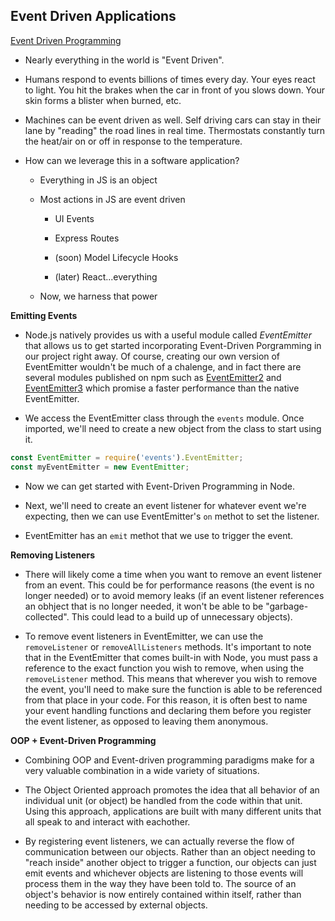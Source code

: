 ## Event Driven Applications

[Event Driven Programming](https://alligator.io/nodejs/event-driven-programming/)


- Nearly everything in the world is "Event Driven".

- Humans respond to events billions of times every day. Your eyes react to light. You hit the brakes when the car in front of you slows down. Your skin forms a blister when burned, etc.

- Machines can be event driven as well. Self driving cars can stay in their lane by "reading" the road lines in real time. Thermostats constantly turn the heat/air on or off in response to the temperature.

- How can we leverage this in a software application?

  - Everything in JS is an object

  - Most actions in JS are event driven

    - UI Events

    - Express Routes

    - (soon) Model Lifecycle Hooks

    - (later) React...everything

  - Now, we harness that power

**Emitting Events**

- Node.js natively provides us with a useful module called *EventEmitter* that allows us to get started incorporating Event-Driven Porgramming in our project right away. Of course, creating our own version of EventEmitter wouldn't be much of a chalenge, and in fact there are several modules published on npm such as [EventEmitter2](https://github.com/EventEmitter2/EventEmitter2) and [EventEmitter3](https://github.com/primus/eventemitter3) which promise a faster performance than the native EventEmitter.

- We access the EventEmitter class through the `events` module. Once imported, we'll need to create a new object from the class to start using it.

```js
const EventEmitter = require('events').EventEmitter;
const myEventEmitter = new EventEmitter;
```

- Now we can get started with Event-Driven Programming in Node.

- Next, we'll need to create an event listener for whatever event we're expecting, then we can use EventEmitter's `on` methot to set the listener.

- EventEmitter has an `emit` methot that we use to trigger the event. 

**Removing Listeners**

- There will likely come a time when you want to remove an event listener from an event. This could be for performance reasons (the event is no longer needed) or to avoid memory leaks (if an event listener references an obhject that is no longer needed, it won't be able to be "garbage-collected". This could lead to a build up of unnecessary objects).

- To remove event listeners in EventEmitter, we can use the `removeListener` or `removeAllListeners` methods. It's important to note that in the EventEmitter that comes built-in with Node, you must pass a reference to the exact function you wish to remove, when using the `removeListener` method.  This means that wherever you wish to remove the event, you'll need to make sure the function is able to be referenced from that place in your code. For this reason, it is often best to name your event handling functions and declaring them before you register the event listener, as opposed to leaving them anonymous.

**OOP + Event-Driven Programming**

- Combining OOP and Event-driven programming paradigms make for a very valuable combination in a wide variety of situations.

- The Object Oriented approach promotes the idea that all behavior of an individual unit (or object) be handled from the code within that unit. Using this approach, applications are built with many different units that all speak to and interact with eachother.

- By registering event listeners, we can actually reverse the flow of communication between our objects. Rather than an object needing to "reach inside" another object to trigger a function, our objects can just emit events and whichever objects are listening to those events will process them in the way they have been told to. The source of an object's behavior is now entirely contained within itself, rather than needing to be accessed by external objects.

